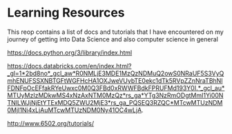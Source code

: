 # Learning Resources

This reop contains a list of docs and tutorials that I have encountered on my journey of getting into Data Science and also computer science in general

https://docs.python.org/3/library/index.html

https://docs.databricks.com/en/index.html?_gl=1*2bd8no*_gcl_aw*R0NMLjE3MDE1MzQzNDMuQ2owS0NRaUF5S3VyQmhENUFSSXNBTGFtWGFHcHA1OXJweVUybTE0ekc1dTk5RVpZZnNraTBhNlFDNFpOcEFfakRYeUwxc0M0Q3FBd0xRWWFBdkFPRUFMd193Y0I.*_gcl_au*MTUyMzIzMDkwMS4xNzAxNTM0MzQz*rs_ga*YTg3NzRmODgtMmI1Yi00NTNlLWJjNjEtYTExMDQ5ZWU2MjE3*rs_ga_PQSEQ3RZQC*MTcwMTUzNDM0MjI1Ni4xLjAuMTcwMTUzNDM0Ny41OC4wLjA.

http://www.6502.org/tutorials/
